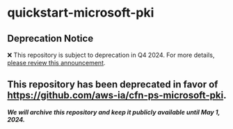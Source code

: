 # quickstart-microsoft-pki 
## Deprecation Notice

:x: This repository is subject to deprecation in Q4 2024. For more details, [please review this announcement](https://github.com/aws-ia/.announcements/issues/1). 

## This repository has been deprecated in favor of https://github.com/aws-ia/cfn-ps-microsoft-pki. 
***We will archive this repository and keep it publicly available until May 1, 2024.***
